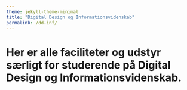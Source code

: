 ```yaml
---
theme: jekyll-theme-minimal
title: "Digital Design og Informationsvidenskab"
permalink: /dd-inf/
---
```

# Her er alle faciliteter og udstyr særligt for studerende på Digital Design og Informationsvidenskab.
